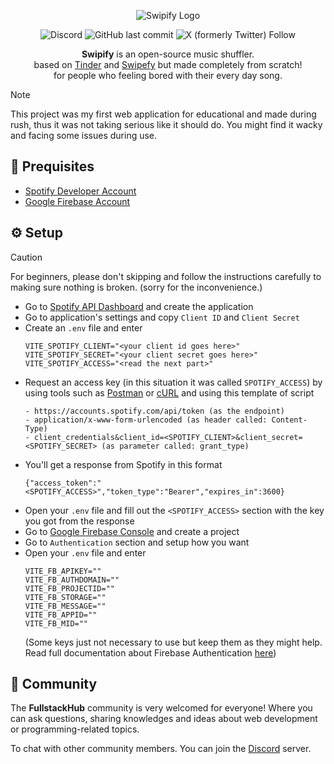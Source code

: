 

<center>

![Swipify Logo](https://media.discordapp.net/attachments/1297492873398452267/1298371333851185253/swipify-githublogo.png?ex=67195208&is=67180088&hm=81c8044cbfbd41b93b3c651dfd0d2cca07c322730fa730bce6fe0ecf6444f1ad&=&format=webp&quality=lossless&width=994&height=285)

![Discord](https://img.shields.io/discord/1236751677801889792?style=flat&logo=discord&labelColor=blueple&color=%235865F2&link=https%3A%2F%2Fdiscord.gg%2FJKsYSd4TVf) ![GitHub last commit](https://img.shields.io/github/last-commit/qwrtsdev/swipify-react) ![X (formerly Twitter) Follow](https://img.shields.io/twitter/follow/dumbqwrts)


**Swipify** is an open-source music shuffler.<br />
based on [Tinder](https://tinder.com) and [Swipefy](https://x.com/swipefyapp) but made completely from scratch!<br />
for people who feeling bored with their every day song.

</center>

> [!NOTE] 
> This project was my first web application for educational and made during rush, thus it was not taking serious like it should do. You might find it wacky and facing some issues during use.

## 📝 Prequisites
- [Spotify Developer Account](https://developer.spotify.com/)
- [Google Firebase Account]()

## ⚙ Setup
> [!CAUTION]
> For beginners, please don't skipping and follow the instructions carefully to making sure nothing is broken. (sorry for the inconvenience.)
- Go to [Spotify API Dashboard](https://developer.spotify.com/dashboard/) and create the application
- Go to application's settings and copy `Client ID` and `Client Secret`
- Create an `.env` file and enter
    ```
    VITE_SPOTIFY_CLIENT="<your client id goes here>"
    VITE_SPOTIFY_SECRET="<your client secret goes here>"
    VITE_SPOTIFY_ACCESS="<read the next part>"
    ```
- Request an access key (in this situation it was called `SPOTIFY_ACCESS`) by using tools such as [Postman](https://www.postman.com) or [cURL](https://curl.se) and using this template of script
    ```
    - https://accounts.spotify.com/api/token (as the endpoint)
    - application/x-www-form-urlencoded (as header called: Content-Type)
    - client_credentials&client_id=<SPOTIFY_CLIENT>&client_secret=<SPOTIFY_SECRET> (as parameter called: grant_type)
    ```
- You'll get a response from Spotify in this format
    ```
    {"access_token":"<SPOTIFY_ACCESS>","token_type":"Bearer","expires_in":3600}
    ```
- Open your `.env` file and fill out the `<SPOTIFY_ACCESS>` section with the key you got from the response
- Go to [Google Firebase Console](https://console.firebase.google.com) and create a project
- Go to `Authentication` section and setup how you want
- Open your `.env` file and enter
    ```
    VITE_FB_APIKEY=""
    VITE_FB_AUTHDOMAIN=""
    VITE_FB_PROJECTID=""
    VITE_FB_STORAGE=""
    VITE_FB_MESSAGE=""
    VITE_FB_APPID=""
    VITE_FB_MID=""
    ```
    (Some keys just not necessary to use but keep them as they might help. Read full documentation about Firebase Authentication [here](https://firebase.google.com/docs/auth))

## 💬 Community
The **FullstackHub** community is very welcomed for everyone! Where you can ask questions, sharing knowledges and ideas about web development or programming-related topics.<br />

To chat with other community members. You can join the [Discord](https://discord.gg/JKsYSd4TVf) server. 